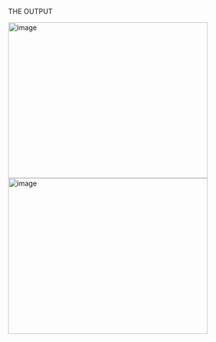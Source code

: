 THE OUTPUT

<img width="406" height="317" alt="image" src="https://github.com/user-attachments/assets/b6069b11-9e91-4ad1-b04d-93ac31c80a3a" />
<img width="406" height="317" alt="image" src="https://github.com/user-attachments/assets/0732387d-6fc4-4a37-9ba8-3b1f3c40aacc" />
